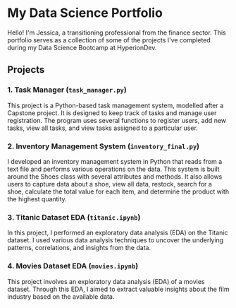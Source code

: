 # My Data Science Portfolio

Hello! I'm Jessica, a transitioning professional from the finance sector. This portfolio serves as a collection of some of the projects I've completed during my Data Science Bootcamp at HyperionDev.

## Projects

### 1. Task Manager (`task_manager.py`)

This project is a Python-based task management system, modelled after a Capstone project. It is designed to keep track of tasks and manage user registration. The program uses several functions to register users, add new tasks, view all tasks, and view tasks assigned to a particular user.

### 2. Inventory Management System (`inventory_final.py`)

I developed an inventory management system in Python that reads from a text file and performs various operations on the data. This system is built around the Shoes class with several attributes and methods. It also allows users to capture data about a shoe, view all data, restock, search for a shoe, calculate the total value for each item, and determine the product with the highest quantity.

### 3. Titanic Dataset EDA (`titanic.ipynb`)

In this project, I performed an exploratory data analysis (EDA) on the Titanic dataset. I used various data analysis techniques to uncover the underlying patterns, correlations, and insights from the data.

### 4. Movies Dataset EDA (`movies.ipynb`)

This project involves an exploratory data analysis (EDA) of a movies dataset. Through this EDA, I aimed to extract valuable insights about the film industry based on the available data.


